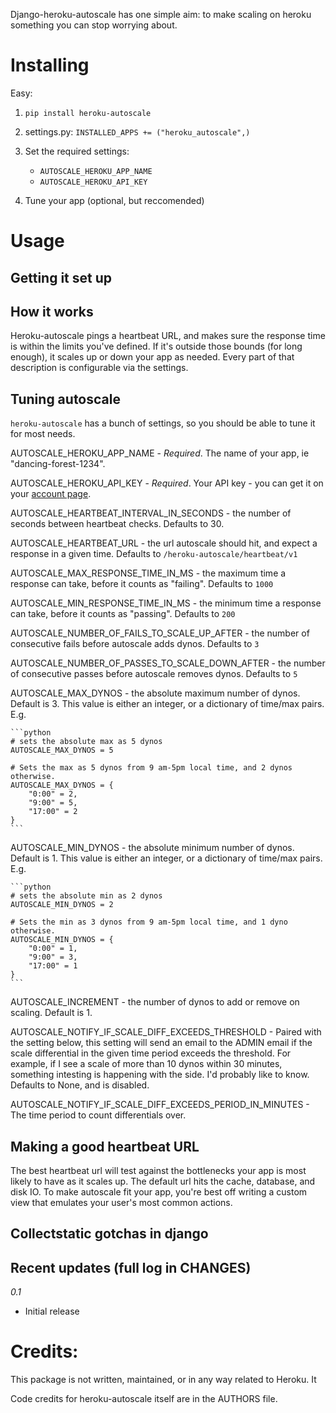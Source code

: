 Django-heroku-autoscale has one simple aim: to make scaling on heroku something you can stop worrying about.


Installing
==========

Easy:


1. ```pip install heroku-autoscale```

2. settings.py: ```INSTALLED_APPS += ("heroku_autoscale",)```

3. Set the required settings:

    * `AUTOSCALE_HEROKU_APP_NAME`
    * `AUTOSCALE_HEROKU_API_KEY`

3. Tune your app (optional, but reccomended)


Usage
=====

Getting it set up
-----------------


How it works
------------

Heroku-autoscale pings a heartbeat URL, and makes sure the response time is within the limits you've defined.  If it's outside those bounds (for long enough), it scales up or down your app as needed.  Every part of that description is configurable via the settings.


Tuning autoscale
----------------

`heroku-autoscale` has a bunch of settings, so you should be able to tune it for most needs.

AUTOSCALE_HEROKU_APP_NAME - *Required*.  The name of your app, ie "dancing-forest-1234".

AUTOSCALE_HEROKU_API_KEY - *Required*. Your API key - you can get it on your [account page](https://api.heroku.com/account).

AUTOSCALE_HEARTBEAT_INTERVAL_IN_SECONDS - the number of seconds between heartbeat checks. Defaults to 30.

AUTOSCALE_HEARTBEAT_URL - the url autoscale should hit, and expect a response in a given time. Defaults to `/heroku-autoscale/heartbeat/v1`

AUTOSCALE_MAX_RESPONSE_TIME_IN_MS - the maximum time a response can take, before it counts as "failing". Defaults to `1000`

AUTOSCALE_MIN_RESPONSE_TIME_IN_MS - the minimum time a response can take, before it counts as "passing". Defaults to `200`

AUTOSCALE_NUMBER_OF_FAILS_TO_SCALE_UP_AFTER - the number of consecutive fails before autoscale adds dynos. Defaults to `3`

AUTOSCALE_NUMBER_OF_PASSES_TO_SCALE_DOWN_AFTER - the number of consecutive passes before autoscale removes dynos. Defaults to `5`

AUTOSCALE_MAX_DYNOS - the absolute maximum number of dynos. Default is 3. This value is either an integer, or a dictionary of time/max pairs.  E.g.

    ```python
    # sets the absolute max as 5 dynos
    AUTOSCALE_MAX_DYNOS = 5

    # Sets the max as 5 dynos from 9 am-5pm local time, and 2 dynos otherwise.
    AUTOSCALE_MAX_DYNOS = {
        "0:00" = 2,
        "9:00" = 5,
        "17:00" = 2
    }
    ```

AUTOSCALE_MIN_DYNOS - the absolute minimum number of dynos. Default is 1. This value is either an integer, or a dictionary of time/max pairs. E.g.

    ```python
    # sets the absolute min as 2 dynos
    AUTOSCALE_MIN_DYNOS = 2

    # Sets the min as 3 dynos from 9 am-5pm local time, and 1 dyno otherwise.
    AUTOSCALE_MIN_DYNOS = {
        "0:00" = 1,
        "9:00" = 3,
        "17:00" = 1
    }
    ```

AUTOSCALE_INCREMENT - the number of dynos to add or remove on scaling. Default is 1.

AUTOSCALE_NOTIFY_IF_SCALE_DIFF_EXCEEDS_THRESHOLD - Paired with the setting below, this setting will send an email to the ADMIN email if the scale differential in the given time period exceeds the threshold.  For example, if I see a scale of more than 10 dynos within 30 minutes, something intesting is happening with the side.  I'd probably like to know.  Defaults to None, and is disabled.

AUTOSCALE_NOTIFY_IF_SCALE_DIFF_EXCEEDS_PERIOD_IN_MINUTES - The time period to count differentials over.


Making a good heartbeat URL
---------------------------

The best heartbeat url will test against the bottlenecks your app is most likely to have as it scales up.  The default url hits the cache, database, and disk IO.  To make autoscale fit your app, you're best off writing a custom view that emulates your user's most common actions.


Collectstatic gotchas in django
-------------------------------




Recent updates (full log in CHANGES)
------------------------------------

*0.1*

* Initial release


Credits:
========

This package is not written, maintained, or in any way related to Heroku.  It

Code credits for heroku-autoscale itself are in the AUTHORS file.